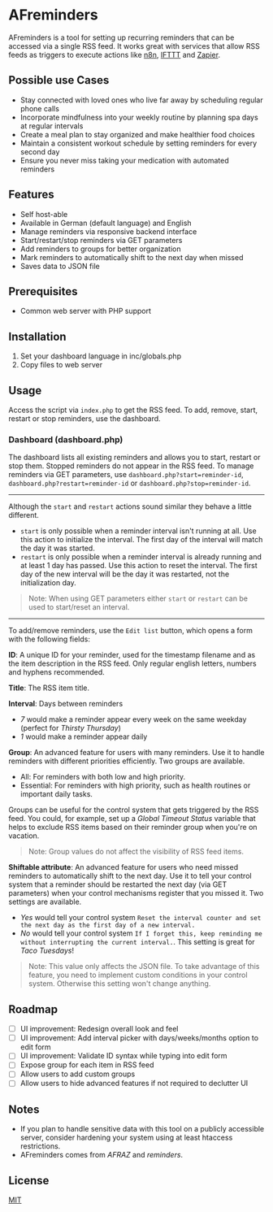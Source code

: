 # AFreminders

AFreminders is a tool for setting up recurring reminders that can be accessed via a single RSS feed. It works great with services that allow RSS feeds as triggers to execute actions like [n8n](https://github.com/n8n-io/n8n), [IFTTT](https://ifttt.com/) and [Zapier](https://zapier.com/).

## Possible use Cases

* Stay connected with loved ones who live far away by scheduling regular phone calls
* Incorporate mindfulness into your weekly routine by planning spa days at regular intervals
* Create a meal plan to stay organized and make healthier food choices
* Maintain a consistent workout schedule by setting reminders for every second day
* Ensure you never miss taking your medication with automated reminders

## Features

* Self host-able
* Available in German (default language) and English
* Manage reminders via responsive backend interface
* Start/restart/stop reminders via GET parameters
* Add reminders to groups for better organization
* Mark reminders to automatically shift to the next day when missed
* Saves data to JSON file

## Prerequisites

* Common web server with PHP support

## Installation

1. Set your dashboard language in inc/globals.php
2. Copy files to web server

## Usage

Access the script via `index.php` to get the RSS feed. To add, remove, start, restart or stop reminders, use the dashboard.

### Dashboard (dashboard.php)

The dashboard lists all existing reminders and allows you to start, restart or stop them. Stopped reminders do not appear in the RSS feed. To manage reminders via GET parameters, use `dashboard.php?start=reminder-id`, `dashboard.php?restart=reminder-id` or `dashboard.php?stop=reminder-id`.

---

Although the `start` and `restart` actions sound similar they behave a little different.
* `start` is only possible when a reminder interval isn't running at all. Use this action to initialize the interval. The first day of the interval will match the day it was started.
* `restart` is only possible when a reminder interval is already running and at least 1 day has passed. Use this action to reset the interval. The first day of the new interval will be the day it was restarted, not the initialization day.

> Note: When using GET parameters either `start` or `restart` can be used to start/reset an interval.

---

To add/remove reminders, use the `Edit list` button, which opens a form with the following fields:

**ID**: A unique ID for your reminder, used for the timestamp filename and as the item description in the RSS feed. Only regular english letters, numbers and hyphens recommended.

**Title**: The RSS item title.

**Interval**: Days between reminders

* *7* would make a reminder appear every week on the same weekday (perfect for *Thirsty Thursday*)
* *1* would make a reminder appear daily

**Group**: An advanced feature for users with many reminders. Use it to handle reminders with different priorities efficiently. Two groups are available.

* All: For reminders with both low and high priority.
* Essential: For reminders with high priority, such as health routines or important daily tasks.

Groups can be useful for the control system that gets triggered by the RSS feed. You could, for example, set up a *Global Timeout Status* variable that helps to exclude RSS items based on their reminder group when you're on vacation.

> Note: Group values do not affect the visibility of RSS feed items.

**Shiftable attribute**: An advanced feature for users who need missed reminders to automatically shift to the next day. Use it to tell your control system that a reminder should be restarted the next day (via GET parameters) when your control mechanisms register that you missed it. Two settings are available.

* *Yes* would tell your control system `Reset the interval counter and set the next day as the first day of a new interval.`
* *No* would tell your control system `If I forget this, keep reminding me without interrupting the current interval.`. This setting is great for *Taco Tuesdays*!

> Note: This value only affects the JSON file. To take advantage of this feature, you need to implement custom conditions in your control system. Otherwise this setting won't change anything.

## Roadmap

- [ ] UI improvement: Redesign overall look and feel
- [ ] UI improvement: Add interval picker with days/weeks/months option to edit form
- [ ] UI improvement: Validate ID syntax while typing into edit form
- [ ] Expose group for each item in RSS feed
- [ ] Allow users to add custom groups
- [ ] Allow users to hide advanced features if not required to declutter UI

## Notes

* If you plan to handle sensitive data with this tool on a publicly accessible server, consider hardening your system using at least htaccess restrictions.
* AFreminders comes from *AFRAZ* and *reminders*.

## License

[MIT](https://github.com/interactafraz/afreminders/blob/main/LICENSE.txt)